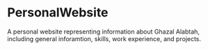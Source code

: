 # PersonalWebsite
A personal website representing information about Ghazal Alabtah, including general inforamtion, skills, work experience, and projects.